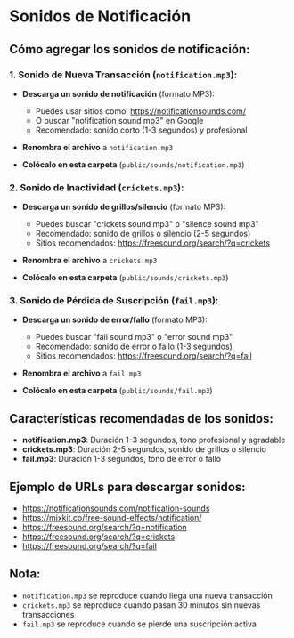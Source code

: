 # Sonidos de Notificación

## Cómo agregar los sonidos de notificación:

### 1. Sonido de Nueva Transacción (`notification.mp3`):
- **Descarga un sonido de notificación** (formato MP3):
  - Puedes usar sitios como: https://notificationsounds.com/
  - O buscar "notification sound mp3" en Google
  - Recomendado: sonido corto (1-3 segundos) y profesional

- **Renombra el archivo** a `notification.mp3`
- **Colócalo en esta carpeta** (`public/sounds/notification.mp3`)

### 2. Sonido de Inactividad (`crickets.mp3`):
- **Descarga un sonido de grillos/silencio** (formato MP3):
  - Puedes buscar "crickets sound mp3" o "silence sound mp3"
  - Recomendado: sonido de grillos o silencio (2-5 segundos)
  - Sitios recomendados: https://freesound.org/search/?q=crickets

- **Renombra el archivo** a `crickets.mp3`
- **Colócalo en esta carpeta** (`public/sounds/crickets.mp3`)

### 3. Sonido de Pérdida de Suscripción (`fail.mp3`):
- **Descarga un sonido de error/fallo** (formato MP3):
  - Puedes buscar "fail sound mp3" o "error sound mp3"
  - Recomendado: sonido de error o fallo (1-3 segundos)
  - Sitios recomendados: https://freesound.org/search/?q=fail

- **Renombra el archivo** a `fail.mp3`
- **Colócalo en esta carpeta** (`public/sounds/fail.mp3`)

## Características recomendadas de los sonidos:
- **notification.mp3**: Duración 1-3 segundos, tono profesional y agradable
- **crickets.mp3**: Duración 2-5 segundos, sonido de grillos o silencio
- **fail.mp3**: Duración 1-3 segundos, tono de error o fallo

## Ejemplo de URLs para descargar sonidos:
- https://notificationsounds.com/notification-sounds
- https://mixkit.co/free-sound-effects/notification/
- https://freesound.org/search/?q=notification
- https://freesound.org/search/?q=crickets
- https://freesound.org/search/?q=fail

## Nota:
- `notification.mp3` se reproduce cuando llega una nueva transacción
- `crickets.mp3` se reproduce cuando pasan 30 minutos sin nuevas transacciones
- `fail.mp3` se reproduce cuando se pierde una suscripción activa

